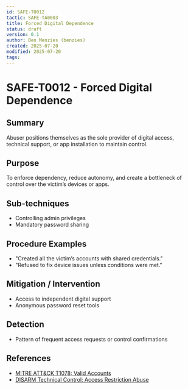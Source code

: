 ```yaml
---
id: SAFE-T0012
tactic: SAFE-TA0003
title: Forced Digital Dependence
status: draft
version: 0.1
author: Ben Menzies (benzies)
created: 2025-07-20
modified: 2025-07-20
tags:
---
```

# SAFE-T0012 - Forced Digital Dependence

## Summary

Abuser positions themselves as the sole provider of digital access, technical support, or app installation to maintain control.

## Purpose

To enforce dependency, reduce autonomy, and create a bottleneck of control over the victim’s devices or apps.

## Sub-techniques

* Controlling admin privileges
* Mandatory password sharing

## Procedure Examples

* "Created all the victim’s accounts with shared credentials."
* "Refused to fix device issues unless conditions were met."

## Mitigation / Intervention

* Access to independent digital support
* Anonymous password reset tools

## Detection

* Pattern of frequent access requests or control confirmations

## References

* [MITRE ATT\&CK T1078: Valid Accounts](https://attack.mitre.org/techniques/T1078/)
* [DISARM Technical Control: Access Restriction Abuse](https://github.com/centerforsecurityandemergingtechnology/DISARM-framework)
